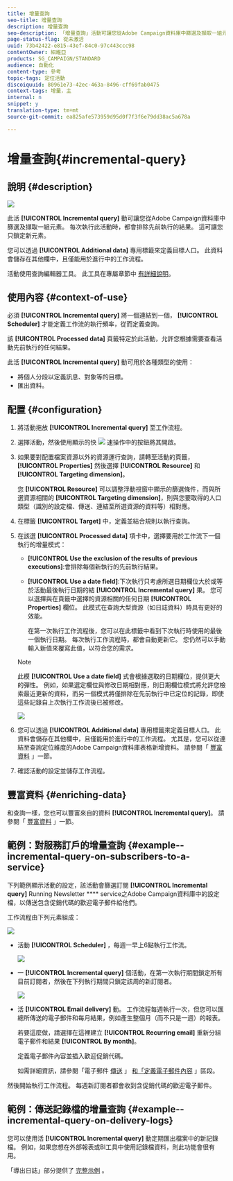 ```yaml
---
title: 增量查詢
seo-title: 增量查詢
description: 增量查詢
seo-description: 「增量查詢」活動可讓您從Adobe Campaign資料庫中篩選及擷取一組元素。
page-status-flag: 從未激活
uuid: 73b42422-e815-43ef-84c0-97c443ccc98
contentOwner: 紹維亞
products: SG_CAMPAIGN/STANDARD
audience: 自動化
content-type: 參考
topic-tags: 定位活動
discoiquuid: 80961e73-42ec-463a-8496-cff69fab0475
context-tags: 增量，主
internal: n
snippet: y
translation-type: tm+mt
source-git-commit: ea825afe573959d95d0f7f3f6e79dd38ac5a678a

---
```



# 增量查詢{#incremental-query}

## 說明 {#description}

![](assets/incremental.png)

此活 **[!UICONTROL Incremental query]** 動可讓您從Adobe Campaign資料庫中篩選及擷取一組元素。 每次執行此活動時，都會排除先前執行的結果。 這可讓您只鎖定新元素。

您可以透過 **[!UICONTROL Additional data]** 專用標籤來定義目標人口。 此資料會儲存在其他欄中，且僅能用於進行中的工作流程。

活動使用查詢編輯器工具。 此工具在專屬章節中 [有詳細說明](../../automating/using/editing-queries.md#about-query-editor)。

## 使用內容 {#context-of-use}

必須 **[!UICONTROL Incremental query]** 將一個連結到一個， **[!UICONTROL Scheduler]** 才能定義工作流的執行頻率，從而定義查詢。

該 **[!UICONTROL Processed data]** 頁籤特定於此活動，允許您根據需要查看活動先前執行的任何結果。

此活 **[!UICONTROL Incremental query]** 動可用於各種類型的使用：

* 將個人分段以定義訊息、對象等的目標。
* 匯出資料。

## 配置 {#configuration}

1. 將活動拖放 **[!UICONTROL Incremental query]** 至工作流程。
1. 選擇活動，然後使用顯示的快 ![](assets/edit_darkgrey-24px.png) 速操作中的按鈕將其開啟。
1. 如果要對配置檔案資源以外的資源運行查詢，請轉至活動的頁籤， **[!UICONTROL Properties]** 然後選擇 **[!UICONTROL Resource]** 和 **[!UICONTROL Targeting dimension]**。

   您 **[!UICONTROL Resource]** 可以調整浮動視窗中顯示的篩選條件，而與所選資源相關的 **[!UICONTROL Targeting dimension]**，則與您要取得的人口類型（識別的設定檔、傳送、連結至所選資源的資料等）相對應。

1. 在標籤 **[!UICONTROL Target]** 中，定義並結合規則以執行查詢。
1. 在該選 **[!UICONTROL Processed data]** 項卡中，選擇要用於工作流下一個執行的增量模式：

   * **[!UICONTROL Use the exclusion of the results of previous executions]**:會排除每個新執行的先前執行結果。
   * **[!UICONTROL Use a date field]**:下次執行只考慮所選日期欄位大於或等於活動最後執行日期的結 **[!UICONTROL Incremental query]** 果。 您可以選擇與在頁籤中選擇的資源相關的任何日期 **[!UICONTROL Properties]** 欄位。 此模式在查詢大型資源（如日誌資料）時具有更好的效能。

      在第一次執行工作流程後，您可以在此標籤中看到下次執行時使用的最後一個執行日期。 每次執行工作流程時，都會自動更新它。 您仍然可以手動輸入新值來覆寫此值，以符合您的需求。
   >[!NOTE]
   >
   >此模 **[!UICONTROL Use a date field]** 式會根據選取的日期欄位，提供更大的彈性。 例如，如果選定欄位與修改日期相對應，則日期欄位模式將允許您檢索最近更新的資料，而另一個模式將僅排除在先前執行中已定位的記錄，即使這些記錄自上次執行工作流後已被修改。

   ![](assets/incremental_query_usedatefield.png)

1. 您可以透過 **[!UICONTROL Additional data]** 專用標籤來定義目標人口。 此資料會儲存在其他欄中，且僅能用於進行中的工作流程。 尤其是，您可以從連結至查詢定位維度的Adobe Campaign資料庫表格新增資料。 請參閱「 [豐富資料](../../automating/using/query.md#enriching-data) 」一節。
1. 確認活動的設定並儲存工作流程。

## 豐富資料 {#enriching-data}

和查詢一樣，您也可以豐富來自的資料 **[!UICONTROL Incremental query]**。 請參閱「 [豐富資料](../../automating/using/query.md#enriching-data) 」一節。

## 範例：對服務訂戶的增量查詢 {#example--incremental-query-on-subscribers-to-a-service}

下列範例顯示活動的設定，該活動會篩選訂閱 **[!UICONTROL Incremental query]** Running Newsletter **** service之Adobe Campaign資料庫中的設定檔，以傳送包含促銷代碼的歡迎電子郵件給他們。

工作流程由下列元素組成：

![](assets/incremental_query_example1.png)

* 活動 **[!UICONTROL Scheduler]** ，每週一早上6點執行工作流。

   ![](assets/incremental_query_example2.png)

* 一 **[!UICONTROL Incremental query]** 個活動，在第一次執行期間鎖定所有目前訂閱者，然後在下列執行期間只鎖定該周的新訂閱者。

   ![](assets/incremental_query_example3.png)

* 活 **[!UICONTROL Email delivery]** 動。 工作流程每週執行一次，但您可以匯總所傳送的電子郵件和每月結果，例如產生整個月（而不只是一週）的報表。

   若要這麼做，請選擇在這裡建立 **[!UICONTROL Recurring email]** 重新分組電子郵件和結果 **[!UICONTROL By month]**。

   定義電子郵件內容並插入歡迎促銷代碼。

   如需詳細資訊，請參閱「電子郵件 [傳送](../../automating/using/email-delivery.md) 」 [和「定義電子郵件內容](../../designing/using/personalization.md) 」區段。

然後開始執行工作流程。 每週新訂閱者都會收到含促銷代碼的歡迎電子郵件。

## 範例：傳送記錄檔的增量查詢 {#example--incremental-query-on-delivery-logs}

您可以使用活 **[!UICONTROL Incremental query]** 動定期匯出檔案中的新記錄檔。 例如，如果您想在外部報表或BI工具中使用記錄檔資料，則此功能會很有用。

「導出日誌」部分提供了 [完整示例](../../automating/using/exporting-logs.md) 。
